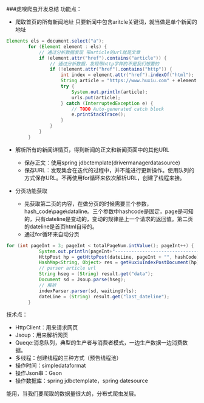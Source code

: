 ###虎嗅爬虫开发总结
功能点：
* 爬取首页的所有新闻地址
 只要新闻中包含aritcle关键词，就当做是单个新闻的地址
```java
Elements els = document.select("a");
		for (Element element : els) {
			// 通过分析数据发现 带article的url就是文章
			if (element.attr("href").contains("article")) {
				// 通过分析数据，发现带http字样的不是我们想要的
				if (!element.attr("href").contains("http")) {
					int index = element.attr("href").indexOf("html");
					String article = "https://www.huxiu.com" + element.attr("href").substring(0, index + 4);
					try {
						System.out.println(article);
						urls.put(article);
					} catch (InterruptedException e) {
						// TODO Auto-generated catch block
						e.printStackTrace();
					}
				}
			}
		}
```
* 解析所有的新闻详情页，得到新闻的正文和新闻页面中的其他URL
	* 保存正文：使用spring jdbctemplate(drivermanagerdatasource)
	* 保存URL：发现集合在迭代的过程中，并不能进行更新操作。使用队列的方式保存URL。不再使用for循环来依次解析URL，创建了线程来接。

* 分页功能获取
	* 先获取第二页的内容，在做分页的时候需要三个参数，hash_code\page\dataline。三个参数中hashcode是固定，page是可知的，只有dateline是变动的，变动的规律是上一个请求的返回值。第二页的dateline是首页html自带的。
	* 通过for循环来自动分页
```java
for (int pageInt = 3; pageInt < totalPageNum.intValue(); pageInt++) {
			System.out.println(pageInt+"-----------------------------------------");
			HttpPost hp = getHttpPost(dateLine, pageInt + "", hashCode);
			HashMap<String, Object> res = getHuxiuIndexPostDocument(hp);
			// parser article url
			String hseg = (String) result.get("data");
			Document sd = Jsoup.parse(hseg);
			// 解析
			indexParser.parser(sd, waitingUrls);
			dateLine = (String) result.get("last_dateline");
		}
```

技术点：
* HttpClient：用来请求网页
* Jsoup：用来解析网页
* Queqe:消息队列，典型的生产者与消费者模式，一边生产数据一边消费数据。
* 多线程：创建线程的三种方式（预告线程池）
* 操作时间：simpledataformat
* 操作Json串：Gson
* 操作数据库：spring jdbctemplate，spring datesource

能用，当我们要爬取的数据量很大的，分布式爬虫发展。


